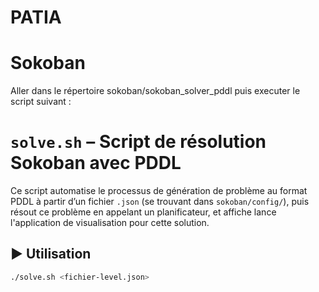# PATIA

# Sokoban

Aller dans le répertoire sokoban/sokoban_solver_pddl puis executer le script suivant :

# `solve.sh` – Script de résolution Sokoban avec PDDL

Ce script automatise le processus de génération de problème au format PDDL à partir d’un fichier `.json` (se trouvant dans `sokoban/config/`), puis résout ce problème en appelant un planificateur, et affiche lance l'application de visualisation pour cette solution.

## ▶️ Utilisation

```bash
./solve.sh <fichier-level.json>
